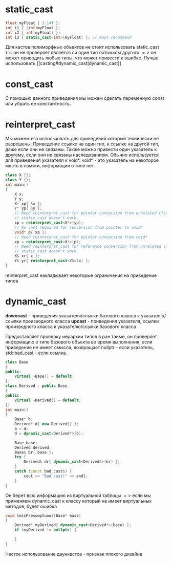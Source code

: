# static_cast
```cpp
float myFloat { 3.14f };
int i1 { (int)myFloat };
int i2 { int(myFloat) }; 
int i3 { static_cast<int>(myFloat) }; // most recommend
```

Для кастов полиморфных объектов не стоит использовать static_cast т.к. он не проверяет является ли один тип потомком другого $=>$ он может приводить любые типы, что может привести к ошибке. Лучше использовать [[casting#dynamic_cast|dynamic_cast]]

# const_cast
С помощью данного приведения мы можем сделать переменную const или убрать ее константность.


# reinterpret_cast
Мы можем его использовать для приведений который технически не разрешены. Приведение ссылке на один тип, к ссылке на другой тип, даже если они не связаны. Также можно привести один указатель к другому, если они не связаны наследованием. Обычно используется для приведения указателя к void*. void* - это указатель на некоторое место в памяти, информации о типе нет.

```cpp
class X {};
class Y {};
int main()
{
	X x;
	Y y;
	X* xp{ &x };
	Y* yp{ &y };
	// Need reinterpret_cast for pointer conversion from unrelated classes
	// static_cast doesn't work.
	xp = reinterpret_cast<X*>(yp);
	// No cast required for conversion from pointer to void*
	void* p{ xp };
	// Need reinterpret_cast for pointer conversion from void*
	xp = reinterpret_cast<X*>(p);
	// Need reinterpret_cast for reference conversion from unrelated classes
	// static_cast doesn't work.
	X& xr{ x };
	Y& yr{ reinterpret_cast<Y&>(x) };
}
```

reinterpret_cast накладывает некоторые ограничения на приведение типов

# dynamic_cast
**downcast** - приведения указателя/ссылки базового класса к указателю/ссылки производного класса
**upcast** - приведения указателя, ссылки производного класса к указателю/ссылки базового класса

Предоставляет проверку иерархии типов в ран тайме, он проверяет информацию о типе базового объекта во время выполнения, если приведение не имеет смысла, возвращает nullptr - если указатель, std::bad_cast - если ссылка. 

```cpp
class Base
{
public:
	virtual ~Base() = default;
};
class Derived : public Base
{
public:
	virtual ~Derived() = default;
};
int main()
{
	Base* b;
	Derived* d{ new Derived{} };
	b = d;
	d = dynamic_cast<Derived*>(b);

	Base base;
	Derived derived;
	Base& br{ base };
	try {
		Derived& dr{ dynamic_cast<Derived&>(br) };
	}
	catch (const bad_cast&) {
		cout << "Bad cast!" << endl;
	}
}
```

Он берет всю информацию из виртуальной таблицы $=>$ если мы применяем dynamic_cast к классу который не имеет виртуальных методов, будет ошибка

```cpp
void lessPresumptuous(Base* base)
{
	Derived* myDerived{ dynamic_cast<Derived*>(base) };
	if (myDerived != nullptr) {
		
	}
}
```

Частое использование даункастов - признак плохого дизайна